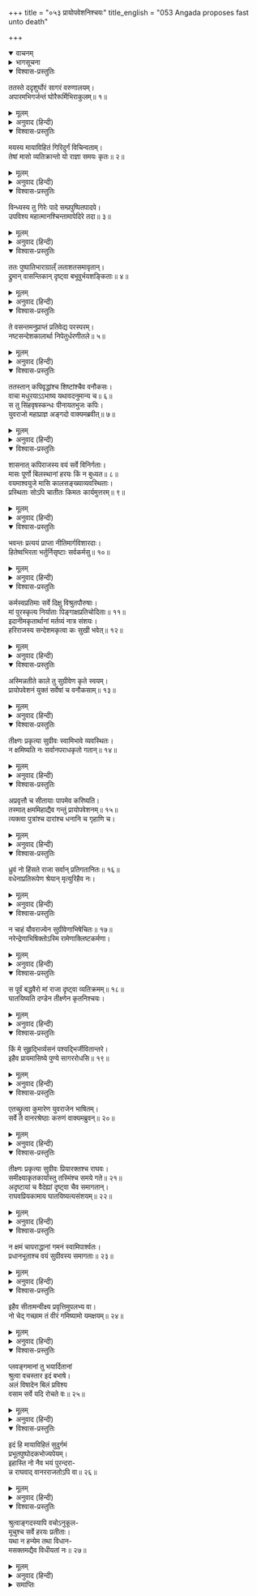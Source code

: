 +++
title = "०५३ प्रायोपवेशनिश्चयः"
title_english = "053 Angada proposes fast unto death"

+++
<details open><summary>वाचनम्</summary>
<div caption="श्रीराम-हरिसीताराममूर्ति-घनपाठिभ्यां वचनम्" class="audioEmbed" src="https://archive.org/download/Ramayana-recitation-Sriram-harisItArAmamUrti-Ghanapaati-v2/Kanda_4/Kanda_4_KSK-053-Prayo_Upavesha_Nishchayaha.mp3"></div>
</details>

<details><summary>भागसूचना</summary>

53. लौटनेकी अवधि बीत जानेपर भी कार्य सिद्ध न होनेके कारण सुग्रीवके कठोर दण्डसे डरनेवाले अङ्गद आदि वानरोंका उपवास करके प्राण त्याग देनेका निश्चय
</details>

<details open><summary>विश्वास-प्रस्तुतिः</summary>

ततस्ते ददृशुर्घोरं सागरं वरुणालयम्।  
अपारमभिगर्जन्तं घोरैरूर्मिभिराकुलम्॥ १॥
</details>

<details><summary>मूलम्</summary>

ततस्ते ददृशुर्घोरं सागरं वरुणालयम्।  
अपारमभिगर्जन्तं घोरैरूर्मिभिराकुलम्॥ १॥
</details>

<details><summary>अनुवाद (हिन्दी)</summary>

तदनन्तर उन श्रेष्ठ वानरोंने वरुणकी निवासभूमि भयंकर महासागरको देखा, जिसका कहीं पार नहीं था और जो भयानक लहरोंसे व्याप्त होकर निरन्तर गर्जना कर रहा था॥ १॥
</details>

<details open><summary>विश्वास-प्रस्तुतिः</summary>

मयस्य मायाविहितं गिरिदुर्गं विचिन्वताम्।  
तेषां मासो व्यतिक्रान्तो यो राज्ञा समयः कृतः॥ २॥
</details>

<details><summary>मूलम्</summary>

मयस्य मायाविहितं गिरिदुर्गं विचिन्वताम्।  
तेषां मासो व्यतिक्रान्तो यो राज्ञा समयः कृतः॥ २॥
</details>

<details><summary>अनुवाद (हिन्दी)</summary>

मयासुरके अपनी मायाद्वारा बनाये हुए पर्वतकी दुर्गम गुफामें सीताकी खोज करते हुए उन वानरोंका वह एक मास बीत गया, जिसे राजा सुग्रीवने लौटनेका समय निश्चित किया था॥ २॥
</details>

<details open><summary>विश्वास-प्रस्तुतिः</summary>

विन्ध्यस्य तु गिरेः पादे सम्प्रपुष्पितपादपे।  
उपविश्य महात्मानश्चिन्तामापेदिरे तदा॥ ३॥
</details>

<details><summary>मूलम्</summary>

विन्ध्यस्य तु गिरेः पादे सम्प्रपुष्पितपादपे।  
उपविश्य महात्मानश्चिन्तामापेदिरे तदा॥ ३॥
</details>

<details><summary>अनुवाद (हिन्दी)</summary>

विन्ध्यगिरिके पार्श्ववर्ती पर्वतपर, जहाँके वृक्ष फूलोंसे लदे थे, बैठकर वे सभी महात्मा वानर चिन्ता करने लगे॥ ३॥
</details>

<details open><summary>विश्वास-प्रस्तुतिः</summary>

ततः पुष्पातिभाराग्राल्ँ लताशतसमावृतान्।  
द्रुमान् वासन्तिकान् दृष्ट्वा बभूवुर्भयशङ्किताः॥ ४॥
</details>

<details><summary>मूलम्</summary>

ततः पुष्पातिभाराग्राल्ँ लताशतसमावृतान्।  
द्रुमान् वासन्तिकान् दृष्ट्वा बभूवुर्भयशङ्किताः॥ ४॥
</details>

<details><summary>अनुवाद (हिन्दी)</summary>

जो वसन्त-ऋतुमें फलते हैं, उन आम आदिवृक्षोंकी डालियोंको मञ्जरी एवं फूलोंके अधिक भारसे झुकी हुई तथा सैकड़ों लता-वेलोंसे व्याप्त देख वे सभी सुग्रीवके भयसे थर्रा उठे (वे शरद्-ऋतुमें चले थे और शिशिर-ऋतु आ गयी थी। इसीलिये उनका भय बढ़ गया था)॥
</details>

<details open><summary>विश्वास-प्रस्तुतिः</summary>

ते वसन्तमनुप्राप्तं प्रतिवेद्य परस्परम्।  
नष्टसन्देशकालार्था निपेतुर्धरणीतले॥ ५॥
</details>

<details><summary>मूलम्</summary>

ते वसन्तमनुप्राप्तं प्रतिवेद्य परस्परम्।  
नष्टसन्देशकालार्था निपेतुर्धरणीतले॥ ५॥
</details>

<details><summary>अनुवाद (हिन्दी)</summary>

वे एक-दूसरेको यह बताकर कि अब वसन्तका समय आना चाहता है, राजाके आदेशके अनुसार एक मासके भीतर जो काम कर लेना चाहिये था, वह न कर सकने या उसे नष्ट कर देनेके कारण भयके मारे पृथ्वीपर गिर पड़े॥
</details>

<details open><summary>विश्वास-प्रस्तुतिः</summary>

ततस्तान् कपिवृद्धांश्च शिष्टांश्चैव वनौकसः।  
वाचा मधुरयाऽऽभाष्य यथावदनुमान्य च॥ ६॥  
स तु सिंहवृषस्कन्धः पीनायतभुजः कपिः।  
युवराजो महाप्राज्ञ अङ्गदो वाक्यमब्रवीत्॥ ७॥
</details>

<details><summary>मूलम्</summary>

ततस्तान् कपिवृद्धांश्च शिष्टांश्चैव वनौकसः।  
वाचा मधुरयाऽऽभाष्य यथावदनुमान्य च॥ ६॥  
स तु सिंहवृषस्कन्धः पीनायतभुजः कपिः।  
युवराजो महाप्राज्ञ अङ्गदो वाक्यमब्रवीत्॥ ७॥
</details>

<details><summary>अनुवाद (हिन्दी)</summary>

तब जिनके कंधे सिंह और बैलके समान मांसल थे, भुजाएँ बड़ी-बड़ी और मोटी थीं तथा जो बड़े बुद्धिमान् थे, वे युवराज अङ्गद उन श्रेष्ठ वानरों तथा अन्य वनवासी कपियोंको यथावत् सम्मान देते हुए मधुर वाणीसे सम्बोधित करके बोले—॥ ६-७॥
</details>

<details open><summary>विश्वास-प्रस्तुतिः</summary>

शासनात् कपिराजस्य वयं सर्वे विनिर्गताः।  
मासः पूर्णो बिलस्थानां हरयः किं न बुध्यत॥ ८॥  
वयमाश्वयुजे मासि कालसङ्ख्याव्यवस्थिताः।  
प्रस्थिताः सोऽपि चातीतः किमतः कार्यमुत्तरम्॥ ९॥
</details>

<details><summary>मूलम्</summary>

शासनात् कपिराजस्य वयं सर्वे विनिर्गताः।  
मासः पूर्णो बिलस्थानां हरयः किं न बुध्यत॥ ८॥  
वयमाश्वयुजे मासि कालसङ्ख्याव्यवस्थिताः।  
प्रस्थिताः सोऽपि चातीतः किमतः कार्यमुत्तरम्॥ ९॥
</details>

<details><summary>अनुवाद (हिन्दी)</summary>

‘वानरो! हम सब लोग वानरराजकी आज्ञासे आश्विन मास बीतते-बीतते एक मासकी निश्चित अवधि स्वीकार करके सीताकी खोजके लिये निकले थे, किंतु हमारा वह एक मास उस गुफामें ही पूरा हो गया, क्या आपलोग इस बातको नहीं जानते? हम जब चले थे, तबसे लौटनेके लिये जो मास निर्धारित हुआ था, वह भी बीत गया; अतः अब आगे क्या करना चाहिये?॥
</details>

<details open><summary>विश्वास-प्रस्तुतिः</summary>

भवन्तः प्रत्ययं प्राप्ता नीतिमार्गविशारदाः।  
हितेष्वभिरता भर्तुर्निसृष्टाः सर्वकर्मसु॥ १०॥
</details>

<details><summary>मूलम्</summary>

भवन्तः प्रत्ययं प्राप्ता नीतिमार्गविशारदाः।  
हितेष्वभिरता भर्तुर्निसृष्टाः सर्वकर्मसु॥ १०॥
</details>

<details><summary>अनुवाद (हिन्दी)</summary>

‘आपलोगोंको राजाका विश्वास प्राप्त है। आप नीतिमार्गमें निपुण हैं और स्वामीके हितमें तत्पर रहते हैं। इसीलिये आपलोग यथासमय सब कार्योंमें नियुक्त किये जाते हैं॥ १०॥
</details>

<details open><summary>विश्वास-प्रस्तुतिः</summary>

कर्मस्वप्रतिमाः सर्वे दिक्षु विश्रुतपौरुषाः।  
मां पुरस्कृत्य निर्याताः पिङ्गाक्षप्रतिचोदिताः॥ ११॥  
इदानीमकृतार्थानां मर्तव्यं नात्र संशयः।  
हरिराजस्य सन्देशमकृत्वा कः सुखी भवेत्॥ १२॥
</details>

<details><summary>मूलम्</summary>

कर्मस्वप्रतिमाः सर्वे दिक्षु विश्रुतपौरुषाः।  
मां पुरस्कृत्य निर्याताः पिङ्गाक्षप्रतिचोदिताः॥ ११॥  
इदानीमकृतार्थानां मर्तव्यं नात्र संशयः।  
हरिराजस्य सन्देशमकृत्वा कः सुखी भवेत्॥ १२॥
</details>

<details><summary>अनुवाद (हिन्दी)</summary>

कार्य सिद्ध करनेमें आपलोगोंकी समानता करनेवाला कोई नहीं है। आप सभी अपने पुरुषार्थके लिये सभी दिशाओंमें विख्यात हैं। इस समय वानरराज सुग्रीवकी आज्ञासे मुझे आगे करके आपलोग जिस कार्यके लिये निकले थे, उसमें आप और हम सफल न हो सके। ऐसी दशामें हमलोगोंको अपने प्राणोंसे हाथ धोना पड़ेगा, इसमें संशय नहीं है। भला वानरराजके आदेशका पालन न करके कौन सुखी रह सकता है?॥ ११-१२॥
</details>

<details open><summary>विश्वास-प्रस्तुतिः</summary>

अस्मिन्नतीते काले तु सुग्रीवेण कृते स्वयम्।  
प्रायोपवेशनं युक्तं सर्वेषां च वनौकसाम्॥ १३॥
</details>

<details><summary>मूलम्</summary>

अस्मिन्नतीते काले तु सुग्रीवेण कृते स्वयम्।  
प्रायोपवेशनं युक्तं सर्वेषां च वनौकसाम्॥ १३॥
</details>

<details><summary>अनुवाद (हिन्दी)</summary>

‘स्वयं सुग्रीवने जो समय निश्चित किया था, उसके बीत जानेपर हम सब वानरोंके लिये उपवास करके प्राण त्याग देना ही ठीक जान पड़ता है॥ १३॥
</details>

<details open><summary>विश्वास-प्रस्तुतिः</summary>

तीक्ष्णः प्रकृत्या सुग्रीवः स्वामिभावे व्यवस्थितः।  
न क्षमिष्यति नः सर्वानपराधकृतो गतान्॥ १४॥
</details>

<details><summary>मूलम्</summary>

तीक्ष्णः प्रकृत्या सुग्रीवः स्वामिभावे व्यवस्थितः।  
न क्षमिष्यति नः सर्वानपराधकृतो गतान्॥ १४॥
</details>

<details><summary>अनुवाद (हिन्दी)</summary>

‘सुग्रीव स्वभावसे ही कठोर हैं। फिर इस समय तो वे हमारे राजाके पदपर स्थित हैं। जब हम अपराध करके उनके पास जायँगे, तब वे कभी हमें क्षमा नहीं करेंगे॥ १४॥
</details>

<details open><summary>विश्वास-प्रस्तुतिः</summary>

अप्रवृत्तौ च सीतायाः पापमेव करिष्यति।  
तस्मात् क्षममिहाद्यैव गन्तुं प्रायोपवेशनम्॥ १५॥  
त्यक्त्वा पुत्रांश्च दारांश्च धनानि च गृहाणि च।
</details>

<details><summary>मूलम्</summary>

अप्रवृत्तौ च सीतायाः पापमेव करिष्यति।  
तस्मात् क्षममिहाद्यैव गन्तुं प्रायोपवेशनम्॥ १५॥  
त्यक्त्वा पुत्रांश्च दारांश्च धनानि च गृहाणि च।
</details>

<details><summary>अनुवाद (हिन्दी)</summary>

‘उलटे सीताका समाचार न पानेपर हमारा वध ही कर डालेंगे, अतः हमें आज ही यहाँ स्त्री, पुत्र, धन-सम्पत्ति और घर-द्वारका मोह छोड़कर मरणान्त उपवास आरम्भ कर देना चाहिये॥ १५ १/२॥
</details>

<details open><summary>विश्वास-प्रस्तुतिः</summary>

ध्रुवं नो हिंसते राजा सर्वान् प्रतिगतानितः॥ १६॥  
वधेनाप्रतिरूपेण श्रेयान् मृत्युरिहैव नः।
</details>

<details><summary>मूलम्</summary>

ध्रुवं नो हिंसते राजा सर्वान् प्रतिगतानितः॥ १६॥  
वधेनाप्रतिरूपेण श्रेयान् मृत्युरिहैव नः।
</details>

<details><summary>अनुवाद (हिन्दी)</summary>

‘यहाँसे लौटनेपर राजा सुग्रीव निश्चय ही हम सबका वध कर डालेंगे। अनुचित वधकी अपेक्षा यहीं मर जाना हमलोगोंके लिये श्रेयस्कर है॥ १६ १/२॥
</details>

<details open><summary>विश्वास-प्रस्तुतिः</summary>

न चाहं यौवराज्येन सुग्रीवेणाभिषेचितः॥ १७॥  
नरेन्द्रेणाभिषिक्तोऽस्मि रामेणाक्लिष्टकर्मणा।
</details>

<details><summary>मूलम्</summary>

न चाहं यौवराज्येन सुग्रीवेणाभिषेचितः॥ १७॥  
नरेन्द्रेणाभिषिक्तोऽस्मि रामेणाक्लिष्टकर्मणा।
</details>

<details><summary>अनुवाद (हिन्दी)</summary>

‘सुग्रीवने युवराजपदपर मेरा अभिषेक नहीं किया है। अनायास ही महान् कर्म करनेवाले महाराज श्रीरामने ही उस पदपर मेरा अभिषेक किया है॥ १७ १/२॥
</details>

<details open><summary>विश्वास-प्रस्तुतिः</summary>

स पूर्वं बद्धवैरो मां राजा दृष्ट्वा व्यतिक्रमम्॥ १८॥  
घातयिष्यति दण्डेन तीक्ष्णेन कृतनिश्चयः।
</details>

<details><summary>मूलम्</summary>

स पूर्वं बद्धवैरो मां राजा दृष्ट्वा व्यतिक्रमम्॥ १८॥  
घातयिष्यति दण्डेन तीक्ष्णेन कृतनिश्चयः।
</details>

<details><summary>अनुवाद (हिन्दी)</summary>

‘राजा सुग्रीवने तो पहलेसे ही मेरे प्रति वैर बाँध रखा है। इस समय आज्ञा-लङ्घनरूप मेरे अपराधको देखकर पूर्वोक्त निश्चयके अनुसार तीखे दण्डद्वारा मुझे मरवा डालेंगे॥
</details>

<details open><summary>विश्वास-प्रस्तुतिः</summary>

किं मे सुहृद्भिर्व्यसनं पश्यद्भिर्जीवितान्तरे।  
इहैव प्रायमासिष्ये पुण्ये सागररोधसि॥ १९॥
</details>

<details><summary>मूलम्</summary>

किं मे सुहृद्भिर्व्यसनं पश्यद्भिर्जीवितान्तरे।  
इहैव प्रायमासिष्ये पुण्ये सागररोधसि॥ १९॥
</details>

<details><summary>अनुवाद (हिन्दी)</summary>

‘जीवन-कालमें मेरा व्यसन (राजाके हाथसे मेरा मरण) देखनेवाले सुहृदोंसे मुझे क्या काम है? यहीं समुद्रके पावन तटपर मैं मरणान्त उपवास करूँगा’॥ १९॥
</details>

<details open><summary>विश्वास-प्रस्तुतिः</summary>

एतच्छ्रुत्वा कुमारेण युवराजेन भाषितम्।  
सर्वे ते वानरश्रेष्ठाः करुणं वाक्यमब्रुवन्॥ २०॥
</details>

<details><summary>मूलम्</summary>

एतच्छ्रुत्वा कुमारेण युवराजेन भाषितम्।  
सर्वे ते वानरश्रेष्ठाः करुणं वाक्यमब्रुवन्॥ २०॥
</details>

<details><summary>अनुवाद (हिन्दी)</summary>

युवराज वालिकुमार अङ्गदकी यह बात सुनकर वे सभी श्रेष्ठ वानर करुणस्वरमें बोले—॥ २०॥
</details>

<details open><summary>विश्वास-प्रस्तुतिः</summary>

तीक्ष्णः प्रकृत्या सुग्रीवः प्रियारक्तश्च राघवः।  
समीक्ष्याकृतकार्यांस्तु तस्मिंश्च समये गते॥ २१॥  
अदृष्टायां च वैदेह्यां दृष्ट्वा चैव समागतान्।  
राघवप्रियकामाय घातयिष्यत्यसंशयम्॥ २२॥
</details>

<details><summary>मूलम्</summary>

तीक्ष्णः प्रकृत्या सुग्रीवः प्रियारक्तश्च राघवः।  
समीक्ष्याकृतकार्यांस्तु तस्मिंश्च समये गते॥ २१॥  
अदृष्टायां च वैदेह्यां दृष्ट्वा चैव समागतान्।  
राघवप्रियकामाय घातयिष्यत्यसंशयम्॥ २२॥
</details>

<details><summary>अनुवाद (हिन्दी)</summary>

‘सचमुच सुग्रीवका स्वभाव बड़ा कठोर है। उधर श्रीरामचन्द्रजी अपनी प्रिय पत्नी सीताके प्रति अनुरक्त हैं। सीताको खोजकर लौटनेके लिये जो अवधि निश्चित की गयी थी, वह समय व्यतीत हो जानेपर भी यदि हम कार्य किये बिना ही वहाँ उपस्थित होंगे तो उस अवस्थामें हमें देखकर और विदेहकुमारीका दर्शन किये बिना ही हमें लौटा हुआ जानकर श्रीरामचन्द्रजीका प्रिय करनेकी इच्छासे सुग्रीव हमें मरवा डालेंगे, इसमें संशय नहीं है॥ २१-२२॥
</details>

<details open><summary>विश्वास-प्रस्तुतिः</summary>

न क्षमं चापराद्धानां गमनं स्वामिपार्श्वतः।  
प्रधानभूताश्च वयं सुग्रीवस्य समागताः॥ २३॥
</details>

<details><summary>मूलम्</summary>

न क्षमं चापराद्धानां गमनं स्वामिपार्श्वतः।  
प्रधानभूताश्च वयं सुग्रीवस्य समागताः॥ २३॥
</details>

<details><summary>अनुवाद (हिन्दी)</summary>

‘अतः अपराधी पुरुषोंका स्वामीके पास लौटकर जाना कदापि उचित नहीं है। हम सुग्रीवके प्रधान सहयोगी या सेवक होनेके कारण इधर उनके भेजनेसे आये थे॥ २३॥
</details>

<details open><summary>विश्वास-प्रस्तुतिः</summary>

इहैव सीतामन्वीक्ष्य प्रवृत्तिमुपलभ्य वा।  
नो चेद् गच्छाम तं वीरं गमिष्यामो यमक्षयम्॥ २४॥
</details>

<details><summary>मूलम्</summary>

इहैव सीतामन्वीक्ष्य प्रवृत्तिमुपलभ्य वा।  
नो चेद् गच्छाम तं वीरं गमिष्यामो यमक्षयम्॥ २४॥
</details>

<details><summary>अनुवाद (हिन्दी)</summary>

‘यदि यहीं सीताका दर्शन करके अथवा उनका समाचार जानकर वीर सुग्रीवके पास नहीं जायँगे तो अवश्य ही हमें यमलोकमें जाना पड़ेगा’॥ २४॥
</details>

<details open><summary>विश्वास-प्रस्तुतिः</summary>

प्लवङ्गमानां तु भयार्दितानां  
श्रुत्वा वचस्तार इदं बभाषे।  
अलं विषादेन बिलं प्रविश्य  
वसाम सर्वे यदि रोचते वः॥ २५॥
</details>

<details><summary>मूलम्</summary>

प्लवङ्गमानां तु भयार्दितानां  
श्रुत्वा वचस्तार इदं बभाषे।  
अलं विषादेन बिलं प्रविश्य  
वसाम सर्वे यदि रोचते वः॥ २५॥
</details>

<details><summary>अनुवाद (हिन्दी)</summary>

भयसे पीड़ित हुए उन वानरोंका यह वचन सुनकर तारने कहा—‘यहाँ बैठकर विषाद करनेसे कोई लाभ नहीं है। यदि आपलोगोंको ठीक जँचे तो हम सब लोग स्वयंप्रभाकी उस गुफामें ही प्रवेश करके निवास करें॥ २५॥
</details>

<details open><summary>विश्वास-प्रस्तुतिः</summary>

इदं हि मायाविहितं सुदुर्गमं  
प्रभूतपुष्पोदकभोज्यपेयम्।  
इहास्ति नो नैव भयं पुरन्दरा-  
न्न राघवाद् वानरराजतोऽपि वा॥ २६॥
</details>

<details><summary>मूलम्</summary>

इदं हि मायाविहितं सुदुर्गमं  
प्रभूतपुष्पोदकभोज्यपेयम्।  
इहास्ति नो नैव भयं पुरन्दरा-  
न्न राघवाद् वानरराजतोऽपि वा॥ २६॥
</details>

<details><summary>अनुवाद (हिन्दी)</summary>

‘यह गुफा मायासे निर्मित होनेके कारण अत्यन्त दुर्गम है। यहाँ फल-फूल, जल और खाने-पीनेकी दूसरी वस्तुएँ भी प्रचुर मात्रामें उपलब्ध हैं। अतः उसमें हमें न तो देवराज इन्द्रसे, न श्रीरामचन्द्रजीसे और न वानरराज सुग्रीवसे ही भय है’॥ २६॥
</details>

<details open><summary>विश्वास-प्रस्तुतिः</summary>

श्रुत्वाङ्गदस्यापि वचोऽनुकूल-  
मूचुश्च सर्वे हरयः प्रतीताः।  
यथा न हन्येम तथा विधान-  
मसक्तमद्यैव विधीयतां नः॥ २७॥
</details>

<details><summary>मूलम्</summary>

श्रुत्वाङ्गदस्यापि वचोऽनुकूल-  
मूचुश्च सर्वे हरयः प्रतीताः।  
यथा न हन्येम तथा विधान-  
मसक्तमद्यैव विधीयतां नः॥ २७॥
</details>

<details><summary>अनुवाद (हिन्दी)</summary>

तारकी कही हुई पूर्वोक्त बात, जो अङ्गदके भी अनुकूल थी, सुनकर सभी वानरोंको उसपर विश्वास हो गया। वे सब-के-सब बोल उठे—‘बन्धुओ! हमें वैसा कार्य आज ही अविलम्ब करना चाहिये, जिससे हम मारे न जायँ’॥ २७॥
</details>

<details><summary>समाप्तिः</summary>

इत्यार्षे श्रीमद्रामायणे वाल्मीकीये आदिकाव्ये किष्किन्धाकाण्डे त्रिपञ्चाशः सर्गः॥ ५३॥  
इस प्रकार श्रीवाल्मीकिनिर्मित आर्षरामायण आदिकाव्यके किष्किन्धाकाण्डमें तिरपनवाँ सर्ग पूरा हुआ॥ ५३॥
</details>

